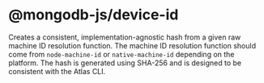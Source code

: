 # @mongodb-js/device-id

Creates a consistent, implementation-agnostic hash from a given raw machine ID resolution function. The machine ID resolution function should come from `node-machine-id` or `native-machine-id` depending on the platform. The hash is generated using SHA-256 and is designed to be consistent with the Atlas CLI.
